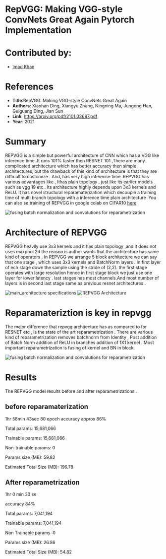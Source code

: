 # RepVGG: Making VGG-style ConvNets Great Again Pytorch Implementation

# Contributed by:
* [Imad Khan](https://github.com/imad08)


# References

* **Title**:RepVGG: Making VGG-style ConvNets Great Again
* **Authors**: Xiaohan Ding,  Xiangyu Zhang,  Ningning Ma, 
Jungong Han,  Guiguang Ding, Jian Sun 
* **Link**: https://arxiv.org/pdf/2101.03697.pdf
* **Year**: 2021



# Summary 

REPVGG is a simple but powerful architecture of CNN which has a VGG like inference time .It runs 101% faster then RESNET 101 ,There are many complicated architecture which has better accuracy then simple architectures, but the drawback of this kind of architecture is that they are difficult to customize . And, has very high inference time .REPVGG has various advantages like , Ithas plain topology , just like its earlier models such as vgg 19 etc . Its architecture highly depends upon 3x3 kernels and ReLU. It has novel structural reparamaterization which decouple a training time of multi branch topology with a inference time plain architecture .You can also se training of REPVGG in google colab on CIFAR10 [here](https://github.com/imad08/model-zoo-submissions/blob/main/REPVGG/REPVGG_with_complete_reparamaterization_.ipynb) 

![fusing batch normalization and convolutions for reparametrization](https://media.arxiv-vanity.com/render-output/4507333/x1.png)

# Architecture of REPVGG

REPVGG heavily use 3x3 kernels and it has plain topology ,and it does not uses maxpool 2d the reason is author wants that the architecture has same kind of operators . In REPVGG we arrange 5 block architecture we can say that one stage , which uses 3x3 kernels and BatchNorm layers . In first layer of ech stage down the sample using the stride of (2,2). the first stage operates with large resolution hence in first stage block we just use one layer for lower latency . last stages has most channels.And most number of layers is in second last stage same as previous resnet architectures .

![main_architecture specifications](https://github.com/imad08/model-zoo/blob/master/classification/REPVGG_Pytorch/Assets/Screenshot%20(2863).png)
![REPVGG Architecture](https://media.arxiv-vanity.com/render-output/4507333/x3.png)


 
# Reparamateriztion is key in repvgg

The major difference that repvgg architecture has as compared to for RESNET etc , is the state of the art reparametrization . There are various kind of reparametrization removes batchnorm from Identity , Post addition of Batch Norm addition of ReLU in branches addition of 1X1 kernel . Most important reparametrization is fusing of kernel and BN in block. 


![fusing batch normalization and convolutions for reparametrization](https://pic3.zhimg.com/80/v2-686b26f8a41b54c10d76d7a90a6d8bbe_1440w.jpg)

# Results

The REPVGG model results before and after reparametrizations .


## before reparamaterization 

1hr 58min 43sec 80 epoch 
accuracy approx 86%

Total params: 15,681,066

Trainable params: 15,681,066

Non-trainable params: 0

Params size (MB): 59.82

Estimated Total Size (MB): 196.78

## After reparametrization 

1hr 0 min 33 se 

accuracy 84%

Total params: 7,041,194

Trainable params: 7,041,194 

Non Trainable params :0 

Params size (MB): 26.86

Estimated Total Size (MB): 54.82
